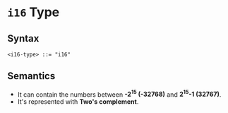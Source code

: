 # `i16` Type

## Syntax

```
<i16-type> ::= "i16"
```

## Semantics

- It can contain the numbers between **-2<sup>15</sup> (-32768)** and **2<sup>15</sup>-1 (32767)**.
- It's represented with **Two's complement**.
